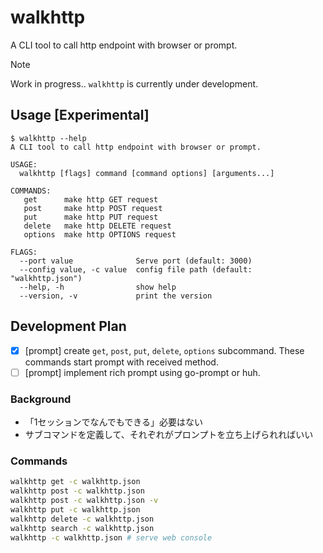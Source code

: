 # walkhttp
A CLI tool to call http endpoint with browser or prompt.

> [!NOTE]  
> Work in progress.. `walkhttp` is currently under development.

## Usage [Experimental]
```console
$ walkhttp --help
A CLI tool to call http endpoint with browser or prompt.

USAGE:
  walkhttp [flags] command [command options] [arguments...]

COMMANDS:
   get      make http GET request
   post     make http POST request
   put      make http PUT request
   delete   make http DELETE request
   options  make http OPTIONS request

FLAGS:
  --port value              Serve port (default: 3000)
  --config value, -c value  config file path (default: "walkhttp.json")
  --help, -h                show help
  --version, -v             print the version
```

## Development Plan
- [x] [prompt] create `get`, `post`, `put`, `delete`, `options` subcommand. These commands start prompt with received method.
- [ ] [prompt] implement rich prompt using go-prompt or huh.

### Background
- 「1セッションでなんでもできる」必要はない
- サブコマンドを定義して、それぞれがプロンプトを立ち上げられればいい

### Commands
```bash
walkhttp get -c walkhttp.json
walkhttp post -c walkhttp.json
walkhttp post -c walkhttp.json -v
walkhttp put -c walkhttp.json
walkhttp delete -c walkhttp.json
walkhttp search -c walkhttp.json
walkhttp -c walkhttp.json # serve web console
```
